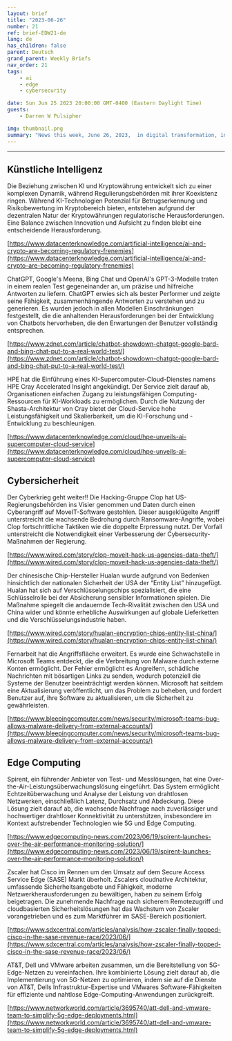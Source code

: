 ```yaml
---
layout: brief
title: "2023-06-26"
number: 21
ref: brief-EDW21-de
lang: de
has_children: false
parent: Deutsch
grand_parent: Weekly Briefs
nav_order: 21
tags:
    - ai
    - edge
    - cybersecurity

date: Sun Jun 25 2023 20:00:00 GMT-0400 (Eastern Daylight Time)
guests:
    - Darren W Pulsipher

img: thumbnail.png
summary: "News this week, June 26, 2023,  in digital transformation, including increased attacks in the cyber war, everyone jumping onto the generative AI bandwagon, and virtualized radio area networks."
---
```




---

## Künstliche Intelligenz

Die Beziehung zwischen KI und Kryptowährung entwickelt sich zu einer komplexen Dynamik, während Regulierungsbehörden mit ihrer Koexistenz ringen. Während KI-Technologien Potenzial für Betrugserkennung und Risikobewertung im Kryptobereich bieten, entstehen aufgrund der dezentralen Natur der Kryptowährungen regulatorische Herausforderungen. Eine Balance zwischen Innovation und Aufsicht zu finden bleibt eine entscheidende Herausforderung.

[https://www.datacenterknowledge.com/artificial-intelligence/ai-and-crypto-are-becoming-regulatory-frenemies](https://www.datacenterknowledge.com/artificial-intelligence/ai-and-crypto-are-becoming-regulatory-frenemies)

ChatGPT, Google's Meena, Bing Chat und OpenAI's GPT-3-Modelle traten in einem realen Test gegeneinander an, um präzise und hilfreiche Antworten zu liefern. ChatGPT erwies sich als bester Performer und zeigte seine Fähigkeit, zusammenhängende Antworten zu verstehen und zu generieren. Es wurden jedoch in allen Modellen Einschränkungen festgestellt, die die anhaltenden Herausforderungen bei der Entwicklung von Chatbots hervorheben, die den Erwartungen der Benutzer vollständig entsprechen.

[https://www.zdnet.com/article/chatbot-showdown-chatgpt-google-bard-and-bing-chat-put-to-a-real-world-test/](https://www.zdnet.com/article/chatbot-showdown-chatgpt-google-bard-and-bing-chat-put-to-a-real-world-test/)

HPE hat die Einführung eines KI-Supercomputer-Cloud-Dienstes namens HPE Cray Accelerated Insight angekündigt. Der Service zielt darauf ab, Organisationen einfachen Zugang zu leistungsfähigen Computing-Ressourcen für KI-Workloads zu ermöglichen. Durch die Nutzung der Shasta-Architektur von Cray bietet der Cloud-Service hohe Leistungsfähigkeit und Skalierbarkeit, um die KI-Forschung und -Entwicklung zu beschleunigen.

[https://www.datacenterknowledge.com/cloud/hpe-unveils-ai-supercomputer-cloud-service](https://www.datacenterknowledge.com/cloud/hpe-unveils-ai-supercomputer-cloud-service)

## Cybersicherheit

Der Cyberkrieg geht weiter!! Die Hacking-Gruppe Clop hat US-Regierungsbehörden ins Visier genommen und Daten durch einen Cyberangriff auf MoveIT-Software gestohlen. Dieser ausgeklügelte Angriff unterstreicht die wachsende Bedrohung durch Ransomware-Angriffe, wobei Clop fortschrittliche Taktiken wie die doppelte Erpressung nutzt. Der Vorfall unterstreicht die Notwendigkeit einer Verbesserung der Cybersecurity-Maßnahmen der Regierung.

[https://www.wired.com/story/clop-moveit-hack-us-agencies-data-theft/](https://www.wired.com/story/clop-moveit-hack-us-agencies-data-theft/)

Der chinesische Chip-Hersteller Hualan wurde aufgrund von Bedenken hinsichtlich der nationalen Sicherheit der USA der “Entity List” hinzugefügt. Hualan hat sich auf Verschlüsselungschips spezialisiert, die eine Schlüsselrolle bei der Absicherung sensibler Informationen spielen. Die Maßnahme spiegelt die andauernde Tech-Rivalität zwischen den USA und China wider und könnte erhebliche Auswirkungen auf globale Lieferketten und die Verschlüsselungsindustrie haben.

[https://www.wired.com/story/hualan-encryption-chips-entity-list-china/](https://www.wired.com/story/hualan-encryption-chips-entity-list-china/)

Fernarbeit hat die Angriffsfläche erweitert. Es wurde eine Schwachstelle in Microsoft Teams entdeckt, die die Verbreitung von Malware durch externe Konten ermöglicht. Der Fehler ermöglicht es Angreifern, schädliche Nachrichten mit bösartigen Links zu senden, wodurch potenziell die Systeme der Benutzer beeinträchtigt werden können. Microsoft hat seitdem eine Aktualisierung veröffentlicht, um das Problem zu beheben, und fordert Benutzer auf, ihre Software zu aktualisieren, um die Sicherheit zu gewährleisten.

[https://www.bleepingcomputer.com/news/security/microsoft-teams-bug-allows-malware-delivery-from-external-accounts/](https://www.bleepingcomputer.com/news/security/microsoft-teams-bug-allows-malware-delivery-from-external-accounts/)

## Edge Computing

Spirent, ein führender Anbieter von Test- und Messlösungen, hat eine Over-the-Air-Leistungsüberwachungslösung eingeführt. Das System ermöglicht Echtzeitüberwachung und Analyse der Leistung von drahtlosen Netzwerken, einschließlich Latenz, Durchsatz und Abdeckung. Diese Lösung zielt darauf ab, die wachsende Nachfrage nach zuverlässiger und hochwertiger drahtloser Konnektivität zu unterstützen, insbesondere im Kontext aufstrebender Technologien wie 5G und Edge Computing.

[https://www.edgecomputing-news.com/2023/06/19/spirent-launches-over-the-air-performance-monitoring-solution/](https://www.edgecomputing-news.com/2023/06/19/spirent-launches-over-the-air-performance-monitoring-solution/)

Zscaler hat Cisco im Rennen um den Umsatz auf dem Secure Access Service Edge (SASE) Markt überholt. Zscalers cloudnative Architektur, umfassende Sicherheitsangebote und Fähigkeit, moderne Netzwerkherausforderungen zu bewältigen, haben zu seinem Erfolg beigetragen. Die zunehmende Nachfrage nach sicherem Remotezugriff und cloudbasierten Sicherheitslösungen hat das Wachstum von Zscaler vorangetrieben und es zum Marktführer im SASE-Bereich positioniert.

[https://www.sdxcentral.com/articles/analysis/how-zscaler-finally-topped-cisco-in-the-sase-revenue-race/2023/06/](https://www.sdxcentral.com/articles/analysis/how-zscaler-finally-topped-cisco-in-the-sase-revenue-race/2023/06/)

AT&T, Dell und VMware arbeiten zusammen, um die Bereitstellung von 5G-Edge-Netzen zu vereinfachen. Ihre kombinierte Lösung zielt darauf ab, die Implementierung von 5G-Netzen zu optimieren, indem sie auf die Dienste von AT&T, Dells Infrastruktur-Expertise und VMwares Software-Fähigkeiten für effiziente und nahtlose Edge-Computing-Anwendungen zurückgreift.

[https://www.networkworld.com/article/3695740/att-dell-and-vmware-team-to-simplify-5g-edge-deployments.html](https://www.networkworld.com/article/3695740/att-dell-and-vmware-team-to-simplify-5g-edge-deployments.html)

